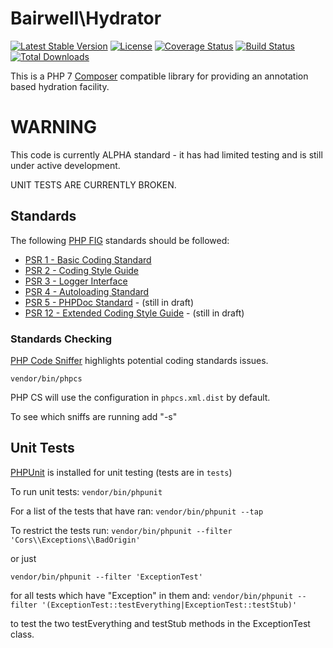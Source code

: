 # Bairwell\Hydrator

[![Latest Stable Version](https://poser.pugx.org/bairwell/hydrator/v/stable)](https://packagist.org/packages/bairwell/hydrator)
[![License](https://poser.pugx.org/bairwell/hydrator/license)](https://packagist.org/packages/bairwell/hydrator)
[![Coverage Status](https://coveralls.io/repos/bairwell/hydrator/badge.svg?branch=master&service=github)](https://coveralls.io/github/bairwell/hydrator?branch=master)
[![Build Status](https://travis-ci.org/bairwell/hydrator.svg?branch=master)](https://travis-ci.org/bairwell/hydrator)
[![Total Downloads](https://poser.pugx.org/bairwell/hydrator/downloads)](https://packagist.org/packages/bairwell/hydrator)

This is a PHP 7 [Composer](https://getcomposer.org/) compatible library for providing an annotation based hydration facility.

# WARNING

This code is currently ALPHA standard - it has had limited testing and is still under active development.

UNIT TESTS ARE CURRENTLY BROKEN.

## Standards

The following [PHP FIG](http://www.php-fig.org/psr/) standards should be followed:

 * [PSR 1 - Basic Coding Standard](http://www.php-fig.org/psr/psr-1/)
 * [PSR 2 - Coding Style Guide](http://www.php-fig.org/psr/psr-2/)
 * [PSR 3 - Logger Interface](http://www.php-fig.org/psr/psr-3/)
 * [PSR 4 - Autoloading Standard](http://www.php-fig.org/psr/psr-4/)
 * [PSR 5 - PHPDoc Standard](https://github.com/phpDocumentor/fig-standards/tree/master/proposed) - (still in draft)
 * [PSR 12 - Extended Coding Style Guide](https://github.com/php-fig/fig-standards/blob/master/proposed/extended-coding-style-guide.md) - (still in draft)
 
### Standards Checking
[PHP Code Sniffer](https://github.com/squizlabs/PHP_CodeSniffer/) highlights potential coding standards issues.

`vendor/bin/phpcs`

PHP CS will use the configuration in `phpcs.xml.dist` by default.

To see which sniffs are running add "-s"

## Unit Tests
[PHPUnit](http://phpunit.de) is installed for unit testing (tests are in `tests`)

To run unit tests:
`vendor/bin/phpunit`

For a list of the tests that have ran:
`vendor/bin/phpunit --tap`

To restrict the tests run:
`vendor/bin/phpunit --filter 'Cors\\Exceptions\\BadOrigin'`

or just

`vendor/bin/phpunit --filter 'ExceptionTest'`

for all tests which have "Exception" in them and:
`vendor/bin/phpunit --filter '(ExceptionTest::testEverything|ExceptionTest::testStub)'`

to test the two testEverything and testStub methods in the ExceptionTest class.

